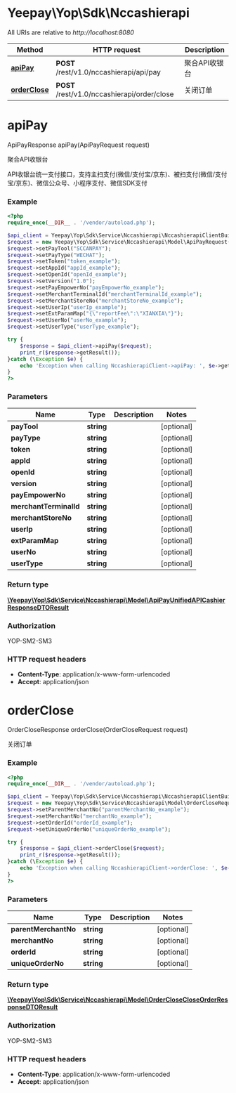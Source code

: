# Yeepay\Yop\Sdk\Nccashierapi

All URIs are relative to *http://localhost:8080*

Method | HTTP request | Description
------------- | ------------- | -------------
[**apiPay**](Nccashierapi.md#apiPay) | **POST** /rest/v1.0/nccashierapi/api/pay | 聚合API收银台
[**orderClose**](Nccashierapi.md#orderClose) | **POST** /rest/v1.0/nccashierapi/order/close | 关闭订单


# **apiPay**
ApiPayResponse apiPay(ApiPayRequest request)

聚合API收银台

<p>API收银台统一支付接口，支持主扫支付(微信/支付宝/京东)、被扫支付(微信/支付宝/京东)、微信公众号、小程序支付、微信SDK支付</p>

### Example
```php
<?php
require_once(__DIR__ . '/vendor/autoload.php');

$api_client = Yeepay\Yop\Sdk\Service\Nccashierapi\NccashierapiClientBuilder::builder()->build();
$request = new Yeepay\Yop\Sdk\Service\Nccashierapi\Model\ApiPayRequest();
$request->setPayTool("SCCANPAY");
$request->setPayType("WECHAT");
$request->setToken("token_example");
$request->setAppId("appId_example");
$request->setOpenId("openId_example");
$request->setVersion("1.0");
$request->setPayEmpowerNo("payEmpowerNo_example");
$request->setMerchantTerminalId("merchantTerminalId_example");
$request->setMerchantStoreNo("merchantStoreNo_example");
$request->setUserIp("userIp_example");
$request->setExtParamMap("{\"reportFee\":\"XIANXIA\"}");
$request->setUserNo("userNo_example");
$request->setUserType("userType_example");

try {
    $response = $api_client->apiPay($request);
    print_r($response->getResult());
}catch (\Exception $e) {
    echo 'Exception when calling NccashierapiClient->apiPay: ', $e->getMessage(), PHP_EOL;
}
?>
```

### Parameters

Name | Type | Description  | Notes
------------- | ------------- | ------------- | -------------
 **payTool** | **string**|  | [optional]
 **payType** | **string**|  | [optional]
 **token** | **string**|  | [optional]
 **appId** | **string**|  | [optional]
 **openId** | **string**|  | [optional]
 **version** | **string**|  | [optional]
 **payEmpowerNo** | **string**|  | [optional]
 **merchantTerminalId** | **string**|  | [optional]
 **merchantStoreNo** | **string**|  | [optional]
 **userIp** | **string**|  | [optional]
 **extParamMap** | **string**|  | [optional]
 **userNo** | **string**|  | [optional]
 **userType** | **string**|  | [optional]

### Return type
[**\Yeepay\Yop\Sdk\Service\Nccashierapi\Model\ApiPayUnifiedAPICashierResponseDTOResult**](../Model/ApiPayUnifiedAPICashierResponseDTOResult.md)
### Authorization

YOP-SM2-SM3


### HTTP request headers

 - **Content-Type**: application/x-www-form-urlencoded
 - **Accept**: application/json

# **orderClose**
OrderCloseResponse orderClose(OrderCloseRequest request)

关闭订单

### Example
```php
<?php
require_once(__DIR__ . '/vendor/autoload.php');

$api_client = Yeepay\Yop\Sdk\Service\Nccashierapi\NccashierapiClientBuilder::builder()->build();
$request = new Yeepay\Yop\Sdk\Service\Nccashierapi\Model\OrderCloseRequest();
$request->setParentMerchantNo("parentMerchantNo_example");
$request->setMerchantNo("merchantNo_example");
$request->setOrderId("orderId_example");
$request->setUniqueOrderNo("uniqueOrderNo_example");

try {
    $response = $api_client->orderClose($request);
    print_r($response->getResult());
}catch (\Exception $e) {
    echo 'Exception when calling NccashierapiClient->orderClose: ', $e->getMessage(), PHP_EOL;
}
?>
```

### Parameters

Name | Type | Description  | Notes
------------- | ------------- | ------------- | -------------
 **parentMerchantNo** | **string**|  | [optional]
 **merchantNo** | **string**|  | [optional]
 **orderId** | **string**|  | [optional]
 **uniqueOrderNo** | **string**|  | [optional]

### Return type
[**\Yeepay\Yop\Sdk\Service\Nccashierapi\Model\OrderCloseCloseOrderResponseDTOResult**](../Model/OrderCloseCloseOrderResponseDTOResult.md)
### Authorization

YOP-SM2-SM3


### HTTP request headers

 - **Content-Type**: application/x-www-form-urlencoded
 - **Accept**: application/json

